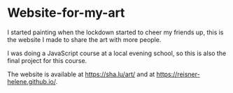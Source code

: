 # Website-for-my-art

I started painting when the lockdown started to cheer my friends up, this is the website I made to share the art with more people.

I was doing a JavaScript course at a local evening school, so this is also the final project for this course.

The website is available at https://sha.lu/art/ and at https://reisner-helene.github.io/.
